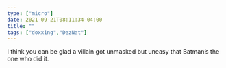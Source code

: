```yaml
---
type: ["micro"]
date: 2021-09-21T08:11:34-04:00
title: ""
tags: ["doxxing","DezNat"]
---
```

I think you can be glad a villain got unmasked but uneasy that Batman’s the one who did it. 
